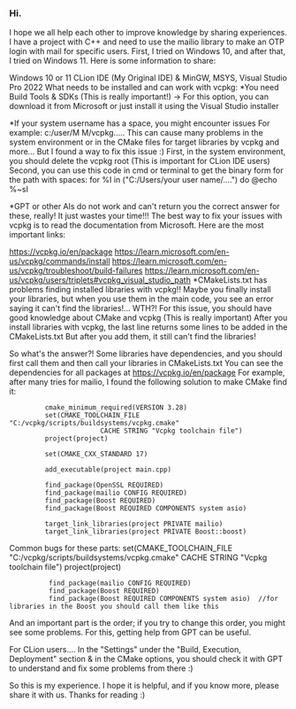 ### **Hi.**
I hope we all help each other to improve knowledge by sharing experiences.
I have a project with C++ and need to use the mailio library to make an OTP login with mail for specific users. First, I tried on Windows 10, and after that, I tried on Windows 11. Here is some information to share:

Windows 10 or 11
CLion IDE (My Original IDE) & MinGW, MSYS, Visual Studio Pro 2022
What needs to be installed and can work with vcpkg:
*You need Build Tools & SDKs (This is really important!)
-> For this option, you can download it from Microsoft or just install it using the Visual Studio installer

*If your system username has a space, you might encounter issues
For example: c:/user/M M/vcpkg..... This can cause many problems in the system environment or in the CMake files for target libraries by vcpkg and more... But I found a way to fix this issue :) First, in the system environment, you should delete the vcpkg root (This is important for CLion IDE users) Second, you can use this code in cmd or terminal to get the binary form for the path with spaces:
for %I in ("C:/Users/your user name/....") do @echo %~sI

*GPT or other AIs do not work and can't return you the correct answer for these, really! It just wastes your time!!!
The best way to fix your issues with vcpkg is to read the documentation from Microsoft. Here are the most important links:

https://vcpkg.io/en/package
https://learn.microsoft.com/en-us/vcpkg/commands/install
https://learn.microsoft.com/en-us/vcpkg/troubleshoot/build-failures
https://learn.microsoft.com/en-us/vcpkg/users/triplets#vcpkg_visual_studio_path
*CMakeLists.txt has problems finding installed libraries with vcpkg!!
Maybe you finally install your libraries, but when you use them in the main code, you see an error saying it can't find the libraries!... WTH?!
For this issue, you should have good knowledge about CMake and vcpkg (This is really important)
After you install libraries with vcpkg, the last line returns some lines to be added in the CMakeLists.txt
But after you add them, it still can't find the libraries!

So what's the answer?!
Some libraries have dependencies, and you should first call them and then call your libraries in CMakeLists.txt You can see the dependencies for all packages at https://vcpkg.io/en/package For example, after many tries for mailio, I found the following solution to make CMake find it:

             cmake_minimum_required(VERSION 3.28)
             set(CMAKE_TOOLCHAIN_FILE "C:/vcpkg/scripts/buildsystems/vcpkg.cmake"
                           CACHE STRING "Vcpkg toolchain file")
             project(project)

             set(CMAKE_CXX_STANDARD 17)

             add_executable(project main.cpp)

             find_package(OpenSSL REQUIRED)
             find_package(mailio CONFIG REQUIRED)
             find_package(Boost REQUIRED)
             find_package(Boost REQUIRED COMPONENTS system asio)

             target_link_libraries(project PRIVATE mailio)
             target_link_libraries(project PRIVATE Boost::boost)
Common bugs for these parts:
              set(CMAKE_TOOLCHAIN_FILE "C:/vcpkg/scripts/buildsystems/vcpkg.cmake"
                            CACHE STRING "Vcpkg toolchain file")
project(project)

              find_package(mailio CONFIG REQUIRED)
              find_package(Boost REQUIRED)
              find_package(Boost REQUIRED COMPONENTS system asio)  //for libraries in the Boost you should call them like this
And an important part is the order; if you try to change this order, you might see some problems. For this, getting help from GPT can be useful.

For CLion users....
In the "Settings" under the "Build, Execution, Deployment" section & in the CMake options, you should check it with GPT to understand and fix some problems from there :)

So this is my experience. I hope it is helpful, and if you know more, please share it with us.
Thanks for reading :)
